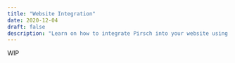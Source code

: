 ```yaml
---
title: "Website Integration"
date: 2020-12-04
draft: false
description: "Learn on how to integrate Pirsch into your website using JavaScript."
---
```


WIP
